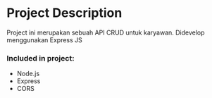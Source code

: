 # Project Description

Project ini merupakan sebuah API CRUD untuk karyawan. Didevelop menggunakan Express JS

### Included in project:
- Node.js
- Express
- CORS

